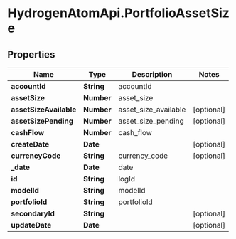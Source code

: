 # HydrogenAtomApi.PortfolioAssetSize

## Properties
Name | Type | Description | Notes
------------ | ------------- | ------------- | -------------
**accountId** | **String** | accountId | 
**assetSize** | **Number** | asset_size | 
**assetSizeAvailable** | **Number** | asset_size_available | [optional] 
**assetSizePending** | **Number** | asset_size_pending | [optional] 
**cashFlow** | **Number** | cash_flow | 
**createDate** | **Date** |  | [optional] 
**currencyCode** | **String** | currency_code | [optional] 
**_date** | **Date** | date | 
**id** | **String** | logId | 
**modelId** | **String** | modelId | 
**portfolioId** | **String** | portfolioId | 
**secondaryId** | **String** |  | [optional] 
**updateDate** | **Date** |  | [optional] 



